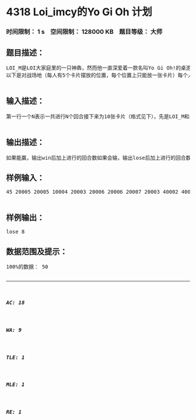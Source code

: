 # 4318 Loi_imcy的Yo Gi Oh 计划   
### 时间限制： 1 s&nbsp;&nbsp;&nbsp;&nbsp;空间限制： 128000 KB&nbsp;&nbsp;&nbsp;&nbsp;题目等级： 大师  
## 题目描述：  

<pre>
LOI_M是LOI大家庭里的一只神犇，然而他一直深爱着一款名叫Yo Gi Oh!的桌游。    LOI_M发现原来LOI里也有喜欢Yo Gi Oh的神犇—LOI_dc！于是LOI_M就与dc开始了游戏。    LOI_imcy想要知道LOI_M是否能赢，能赢得话，最少用几个回合，不能的话，最多能坚持几个回合。LOI_imcy已经事先得到了双方摸牌的规律(不要问我怎么知道的！)，LOI_M和LOI_dc的实力不相上下，他们都会采用最佳的方案出牌（最佳方案见“附”），也就是说，早已知道了摸牌顺序的LOI_imcy在比赛开始前就可以知道比赛的结果了，然而，因为LOI_imcy是个蒟蒻，他并不知道要如何得到结果，所以说他就把写程序的问题都扔给你了，因为在比赛结束后才得到结果就没有意义了，所以LOI_imcy要求你在1S内得出结果（过了1S就比完了啊）！附：Yo Gi Oh 是一款二人的回合制桌游，由于它的规则长达25+P，这里的规则做简化，具体如下：  
以下是对战场地（每人有5个卡片摆放的位置，每个位置上只能放一张卡片）每个人都有一个自己的卡组（就是一堆牌），每到自己的回合就必须抽一张牌。在游戏前先决定谁先出牌，然后每个人先各自在自己的牌堆里抽出5张牌（放入手中）已经抽到手里的牌成为手牌！手牌最多不能超过6张，超过6张时要在自己的回合即将结束时弃牌（一直弃到还剩6张）双方各有8000LP一方LP归为0（小于0也算0）时，视作lose一个回合的流程：抽牌à加入手牌à召唤一张monster到场上的一个自己的位置à用自己场上的任意数量monster对对方场上的任意数量monster进行attack（但每个monster只能进行一次attack）à回合结束注：       一回合只能召唤一张monster，LOI_M和LOI_dc每次都会选择手卡中最佳的monster（monster的攻击比较：优先考虑monster的atk，atk高的monster将破坏atk低的monster，atk相等的monster考虑星级，星级高的monster将破坏星级低的monster）Monster被破坏后，被破坏的一方的LP减去atk(较高)-atk(较低)，被破坏monster原本的摆放位置被清空，即可以重新摆放monster。对于LOI_M和LOI_dc，他们的每次出牌都是有规律的：       每回合总是选择手卡中最优的一只monster召唤（毕竟一回合只能召唤一次）。       每次进行attack阶段时，LOI_M和LOI_dc会先计算下用自己的atk（max）的monster攻击对方atk（min）的monster，在用atk（次max）攻击atk（次min）……是否能扣除对方的LP至0，能的话当然直接atk啦。       不能的话， LOI_M和LOI_dc会用自己最优..次优…的monster攻击这只monster所能破坏的对方的最优的monster，也就是说，当双方的两只monster的atk和星级相同的话，他们不会相互攻击。(双方只会用monster攻击monster，最优的定义是atk最高的同时星级最高)默认LOI_M先出牌  

</pre>
  
  
## 输入描述：  

<pre>
第一行一个N表示一共进行N个回合接下来为10张卡片（格式见下），先是LOI_M和的5张初始手牌后是LOI_dc的初始手牌5张接下来2N行，每两行分别是LOI_M和LOI_dc所摸的卡片。怪兽卡格式如下x atk表示卡的种类是monster  x为卡片的星级  atk为卡片的攻击力  

</pre>
  
  
## 输出描述：  

<pre>
如果能赢，输出win后加上进行的回合数如果会输，输出lose后加上进行的回合数这里的回合是指每人的一个回合算一个回合如果未能决出胜负，输出both are baka!
</pre>
  
  
## 样例输入：  

<pre>
45 20005 20005 10004 20003 20006 20006 20007 20003 40002 40001 01 01 01 01 01 01 01 0  

</pre>
  
  
## 样例输出：  

<pre>
lose 8
</pre>
  
  
## 数据范围及提示：  

<pre>
100%的数据： 50<n<100           0<星级<13           -1<atk<20000  

</pre>
  
  
***  

##### AC: 18  
##### WA: 9  
##### TLE: 1  
##### MLE: 1  
##### RE: 1  
